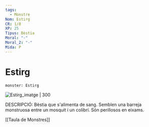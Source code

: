 ```yaml
---
tags:
  - Monstre
Nom: Estirg
CR: 1/8
XP: 25
Tipus: Bèstia
Moral: "-"
Moral_2: "-"
Mida: P
---
```

# Estirg

```statblock
monster: Estirg
```

![Estirg_imatge | 300](https://i.pinimg.com/564x/65/d9/37/65d93702bcc1b1f04680a522809ed66e.jpg)

DESCRIPCIÓ: 
Bèstia que s'alimenta de sang. Semblen una barreja monstruosa entre un mosquit i un colibrí. Són perillosos en eixams.

[[Taula de Monstres]]

